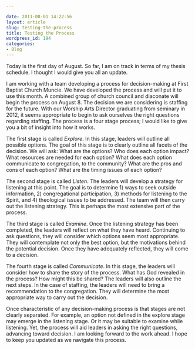 ```yaml
---

date: 2011-08-01 14:22:56
layout: article
slug: testing-the-process
title: Testing the Process
wordpress_id: 194
categories:
- Blog
---
```


Today is the first day of August. So far, I am on track in terms of my thesis schedule. I thought I would give you all an update.

I am working with a team developing a process for decision-making at First Baptist Church Muncie. We have developed the process and will put it to use this month. A combined group of church council and diaconate will begin the process on August 8. The decision we are considering is staffing for the future. With our Worship Arts Director graduating from seminary in 2012, it seems appropriate to begin to ask ourselves the right questions regarding staffing. The process is a four stage process; I would like to give you a bit of insight into how it works.

The first stage is called *Explore*. In this stage, leaders will outline all possible options. The goal of this stage is to clearly outline all facets of the decision. We will ask: What are the options? Who does each option impact? What resources are needed for each option? What does each option communicate to congregation, to the community? What are the pros and cons of each option? What are the timing issues of each option?

The second stage is called *Listen*. The leaders will develop a strategy for listening at this point. The goal is to determine 1) ways to seek outside information, 2) congregational participation, 3) methods for listening to the Spirit, and 4) theological issues to be addressed. The team will then carry out the listening strategy. This is perhaps the most extensive part of the process.

The third stage is called *Examine*. Once the listening strategy has been completed, the leaders will reflect on what they have heard. Continuing to ask questions, they will consider which options seem most appropriate. They will contemplate not only the best option, but the motivations behind the potential decision. Once they have adequately reflected, they will come to a decision.

The fourth stage is called *Communicate*. In this stage, the leaders will consider how to share the story of the process. What has God revealed in the process? How might this be shared? The leaders will also outline the next steps. In the case of staffing, the leaders will need to bring a recommendation to the congregation. They will determine the most appropriate way to carry out the decision.

Once characteristic of any decision-making process is that stages are not clearly separated. For example, an option not defined in the explore stage may emerge in the listening stage. Or it may be suitable to examine while listening. Yet, the process will aid leaders in asking the right questions, advancing toward decision. I am looking forward to the work ahead. I hope to keep you updated as we navigate this process.
